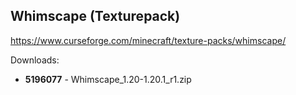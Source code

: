 ## Whimscape (Texturepack)
https://www.curseforge.com/minecraft/texture-packs/whimscape/

Downloads:
- **5196077** - Whimscape_1.20-1.20.1_r1.zip